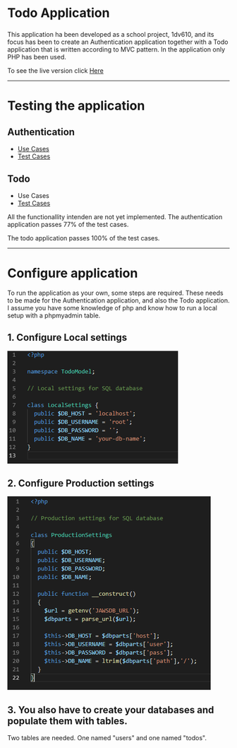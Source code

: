 # Todo Application

###
This application ha been developed as a school project, 1dv610, and its focus has been to create an Authentication application
together with a Todo application that is written according to MVC pattern. In the application only PHP has been used.

To see the live version click <a href="https://php-authentication-app.herokuapp.com/">Here</a>

<hr>

# Testing the application

## Authentication
* <a href="https://github.com/dntoll/1dv610/blob/master/assignments/A2_resources/UseCases.md">Use Cases</a>
* <a href="https://github.com/dntoll/1dv610/blob/master/assignments/A2_resources/TestCases.md">Test Cases</a>

## Todo
* Use Cases
* <a href="https://github.com/quie87/1dv610_Assignment2/wiki/Test-Cases-for-Todo">Test Cases</a>

All the functionallity intenden are not yet implemented.
The authentication application passes 77% of the test cases.

The todo application passes 100% of the test cases.

<hr>

# Configure application
To run the application as your own, some steps are required. These needs to be made for 
the Authentication application, and also the Todo application. I assume you have some knowledge of php and know how to run a local setup
with a phpmyadmin table.


## 1. Configure Local settings
![setup image](https://github.com/quie87/1dv610_Assignment2/blob/master/Tests/images/TodoLocalSettings.png)
## 2. Configure Production settings
![setup image](https://github.com/quie87/1dv610_Assignment2/blob/master/Tests/images/TodoProductionSettings.png)

## 3. You also have to create your databases and populate them with tables.
Two tables are needed. One named "users" and one named "todos".